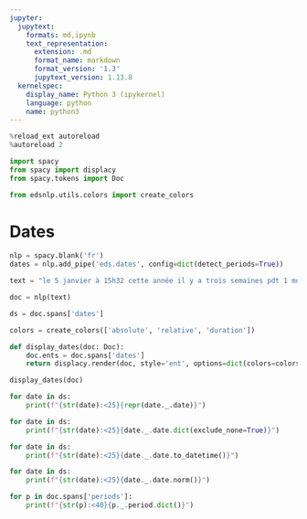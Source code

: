 ```yaml
---
jupyter:
  jupytext:
    formats: md,ipynb
    text_representation:
      extension: .md
      format_name: markdown
      format_version: '1.3'
      jupytext_version: 1.13.8
  kernelspec:
    display_name: Python 3 (ipykernel)
    language: python
    name: python3
---
```


```python
%reload_ext autoreload
%autoreload 2
```

```python
import spacy
from spacy import displacy
from spacy.tokens import Doc
```

```python
from edsnlp.utils.colors import create_colors
```

# Dates

```python
nlp = spacy.blank('fr')
dates = nlp.add_pipe('eds.dates', config=dict(detect_periods=True))
```

```python
text = "le 5 janvier à 15h32 cette année il y a trois semaines pdt 1 mois"
```

```python
doc = nlp(text)
```

```python
ds = doc.spans['dates']
```

```python
colors = create_colors(['absolute', 'relative', 'duration'])

def display_dates(doc: Doc):
    doc.ents = doc.spans['dates']
    return displacy.render(doc, style='ent', options=dict(colors=colors))
```

```python
display_dates(doc)
```

```python
for date in ds:
    print(f"{str(date):<25}{repr(date._.date)}")
```

```python
for date in ds:
    print(f"{str(date):<25}{date._.date.dict(exclude_none=True)}")
```

```python
for date in ds:
    print(f"{str(date):<25}{date._.date.to_datetime()}")
```

```python
for date in ds:
    print(f"{str(date):<25}{date._.date.norm()}")
```

```python
for p in doc.spans['periods']:
    print(f"{str(p):<40}{p._.period.dict()}")
```

```python

```
